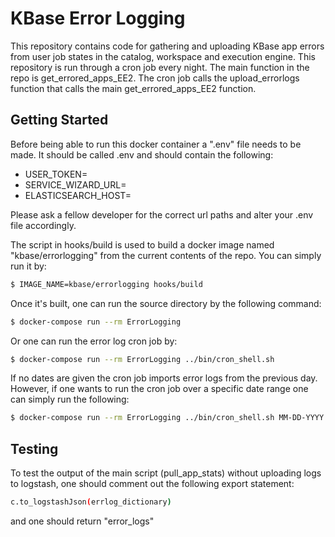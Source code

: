 # KBase Error Logging

This repository contains code for gathering and uploading KBase app errors from user job
states in the catalog, workspace and execution engine. This repository is run through a cron job every night.
The main function in the repo is get_errored_apps_EE2. 
The cron job calls the upload_errorlogs function that calls the main get_errored_apps_EE2 function. 

## Getting Started
Before being able to run this docker container a ".env" file needs to be made. 
It should be called .env and should contain the following:

* USER_TOKEN=<TOKEN>
* SERVICE_WIZARD_URL=<URL>
* ELASTICSEARCH_HOST=<URL>

Please ask a fellow developer for the correct url paths and alter your .env 
file accordingly. 

The script in hooks/build is used to build a docker image named "kbase/errorlogging" 
from the current contents of the repo. You can simply run it by:
```sh
$ IMAGE_NAME=kbase/errorlogging hooks/build
```
Once it's built, one can run the source directory by the following command:
```sh
$ docker-compose run --rm ErrorLogging
```
Or one can run the error log cron job by:
```sh
$ docker-compose run --rm ErrorLogging ../bin/cron_shell.sh
```
If no dates are given the cron job imports error logs from the previous day. However,
if one wants to run the cron job over a specific date range one can simply 
run the following:
```sh
$ docker-compose run --rm ErrorLogging ../bin/cron_shell.sh MM-DD-YYYY MM-DD-YYYY
```
## Testing
To test the output of the main script (pull_app_stats) without uploading logs to
logstash, one should comment out the following export statement:
```sh
c.to_logstashJson(errlog_dictionary)
```
and one should return "error_logs"

